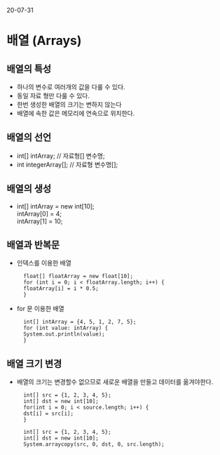 20-07-31

# 배열 (Arrays)
## 배열의 특성
* 하나의 변수로 여러개의 값을 다룰 수 있다.
* 동일 자료 형만 다룰 수 있다.
* 한번 생성한 배열의 크기는 변하지 않는다
* 배열에 속한 값은 메모리에 연속으로 위치한다.
## 배열의 선언
* int[] intArray; // 자료형[] 변수명; 
* int integerArray[]; // 자료형 변수명[];
## 배열의 생성
* int[] intArray = new int[10]; \
  intArray[0] = 4; \
  intArray[1] = 10;
## 배열과 반복문
* 인덱스를 이용한 배열

        float[] floatArray = new float[10];
        for (int i = 0; i < floatArray.length; i++) {
        floatArray[i] = i * 0.5;
        }
* for 문 이용한 배열

        int[] intArray = {4, 5, 1, 2, 7, 5};
        for (int value: intArray) {
        System.out.println(value);
        }
## 배열 크기 변경
* 배열의 크기는 변경할수 없으므로 새로운 배열을 만들고 데이터를 옮겨야한다.
   
        int[] src = {1, 2, 3, 4, 5};
        int[] dst = new int[10];
        for(int i = 0; i < source.length; i++) {
        dst[i] = src[i];
        }
        
        int[] src = {1, 2, 3, 4, 5};
        int[] dst = new int[10];
        System.arraycopy(src, 0, dst, 0, src.length);
